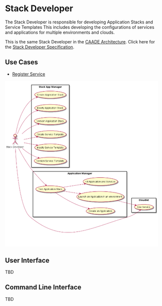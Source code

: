 # Stack Developer
The Stack Developer is responsible for developing Application Stacks and Service Templates
This includes developing the configurations of services and applications for multiple environments and clouds.

This is the same Stack Developer in the [CAADE Architecture](https://github.com/CAADE/Caade/blob/master/design/README.md).
Click here for the [Stack Developer Specification](https://github.com/CAADE/Caade/blob/master/design/Actors/StackDeveloper/README.md).

## Use Cases 

* [Register Service](Register%20Service/README.md)

![Image](UseCases.png)

## User Interface

TBD

## Command Line Interface

TBD

